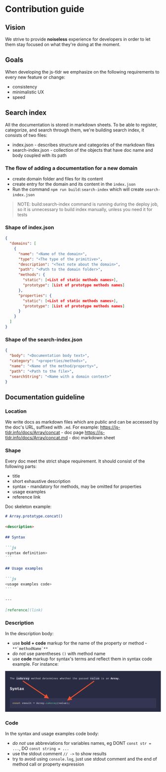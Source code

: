 # Contribution guide

## Vision

We strive to provide **noiseless** experience for developers in order to let them stay focused on what they're doing at the moment.

## Goals

When developing the js-tldr we emphasize on the following requirements to every new feature or change:

- consistency
- minimalistic UX
- speed

## Search index

All the documentation is stored in markdown sheets. To be able to register, categorize, and search through them, we're building search index, it consists of two files:

- index.json - describes structure and categories of the markdown files
- search-index.json - collection of the objects that have doc name and body coupled with its path

### The flow of adding a documentation for a new domain

- create domain folder and files for its content
- create entry for the domain and its content in the `index.json`
- Run the command `npm run build:search-index` which will create `search-index.json`

> NOTE: build:search-index command is running during the deploy job, so it is unnecessary to build index manually, unless you need it for tests

### Shape of index.json

```json
{
  "domains": [
    {
      "name": "<Name of the domain>",
      "type": "<The type of the primitive>",
      "description": "<Text note about the domain>",
      "path": "<Path to the domain folder>",
      "methods": {
        "static": [<List of static methods names>],
        "prototype": [List of prototype methods names]
      },
      "properties": {
        "static": [<List of static methods names>],
        "prototype": [List of prototype methods names]
      }
    }
  ]
}
```

### Shape of the search-index.json

```json
{
  "body": "<Documentation body text>",
  "category": "<properties/methods>",
  "name": "<Name of the method/property>",
  "path": "<Path to the file>",
  "searchString": "<Name with a domain context>"
}
```

## Documentation guideline

### Location

We write docs as markdown files which are public and can be accessed by the doc's URL, suffixed with `.md`.
For example:
https://js-tldr.info/docs/Array/concat - doc page
https://js-tldr.info/docs/Array/concat.md - doc markdown sheet

### Shape

Every doc meet the strict shape requirement. It should consist of the following parts:

- title
- short exhaustive description
- syntax - mandatory for methods, may be omitted for properties
- usage examples
- reference link

Doc skeleton example:

````md
# Array.prototype.concat()

<description>

## Syntax

```js
<syntax definition>
```

## Usage examples

```js
<usage examples code>
```

---

[reference](link)
````

### Description

In the description body:

- use **bold + code** markup for the name of the property or method - `` **`methodName`** ``
- _do not_ use parentheses `()` with method name
- use **code** markup for syntax's terms and reflect them in syntax code example. For instance:

![description example](description_example.png)

### Code

In the syntax and usage examples code body:

- _do not_ use abbreviations for variables names, eg DONT `const str = ...`, DO `const string = ...`
- use the stdout comment `// ->` to show results
- try to avoid using `console.log`, just use stdout comment and the end of method call or property expression
